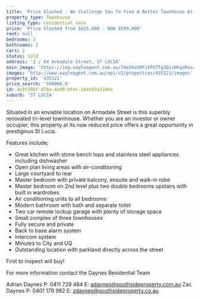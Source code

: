 ```yaml
---
title: 'Price Slashed - We Challenge You To Find A Better Townhouse At This Price'
property_type: Townhouse
listing_type: residential_sale
price: 'Price Slashed from $625,000 - NOW $599,000'
rent: null
bedrooms: 3
bathrooms: 2
cars: 2
status: Sold
address: '2 / 64 Armadale Street, ST LUCIA'
main_image: 'https://img.eagleagent.com.au/70xX6e5RFiYPU7Tg3QizHhqzRus=/1280x854/smart/https://s3-us-west-2.amazonaws.com/eagleagent-orig/images/6820697/105954775-image-M.jpg'
images: 'http://www.eagleagent.com.au/api/v2/properties/435121/images'
property_id: '435121'
price_search: '599000.0'
id: 4c9f208f-d78a-4ad9-bfec-2e4c03a3104e
suburb: 'ST LUCIA'
---
```

Situated in an enviable location on Armadale Street is this superbly renovated tri-level townhouse. Whether you are an investor or owner occupier, this property at its now reduced price offers a great opportunity in prestigious St Lucia.

Features include;

*  Great kitchen with stone bench tops and stainless steel appliances including dishwasher
*  Open plan living areas with air-conditioning
*  Large courtyard to rear
*  Master bedroom with private balcony, ensuite and walk-in robe
*  Master bedroom on 2nd level plus two double bedrooms upstairs with built in wardrobes
*  Air conditioning units to all bedrooms
*  Modern bathroom with bath and separate toilet
*  Two car remote lockup garage with plenty of storage space
*  Small complex of three townhouses
*  Fully secure and private
*  Back to base alarm system
*  Intercom system
*  Minutes to City and UQ
*  Outstanding location with parkland directly across the street

First to inspect will buy!

For more information contact the Daynes Residential Team

Adrian Daynes
P: 0411 729 484
E: adaynes@southsideproperty.com.au
Zac Daynes
P: 0401 179 982
E: zdaynes@southsideproperty.co.au